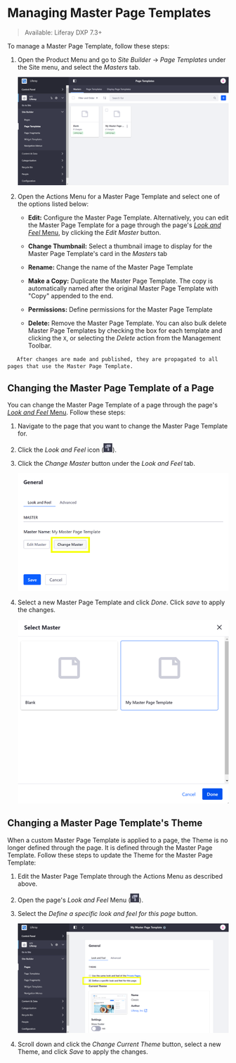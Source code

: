 # Managing Master Page Templates

> Available: Liferay DXP 7.3+

To manage a Master Page Template, follow these steps:

1. Open the Product Menu and go to _Site Builder_ &rarr; _Page Templates_ under the Site menu, and select the _Masters_ tab.

    ![Manage the Master Page Template from the Masters tab of the Page Templates application.](./managing-master-pages/images/01.png)

1. Open the Actions Menu for a Master Page Template and select one of the options listed below:

    - **Edit:** Configure the Master Page Template. Alternatively, you can edit the Master Page Template for a page through the page's [_Look and Feel_ Menu](../building-and-managing-content-pages/content-pages-overview.md#look-and-feel), by clicking the _Edit Master_ button.

    - **Change Thumbnail:** Select a thumbnail image to display for the Master Page Template's card in the _Masters_ tab

    - **Rename:** Change the name of the Master Page Template

    - **Make a Copy:** Duplicate the Master Page Template. The copy is automatically named after the original Master Page Template with "Copy" appended to the end.

    - **Permissions:** Define permissions for the Master Page Template

    - **Delete:** Remove the Master Page Template. You can also bulk delete Master Page Templates by checking the box for each template and clicking the `X`, or selecting the _Delete_ action from the Management Toolbar.

```note::
   After changes are made and published, they are propagated to all pages that use the Master Page Template.
```

## Changing the Master Page Template of a Page

You can change the Master Page Template of a page through the page's [_Look and Feel_ Menu](../building-and-managing-content-pages/content-pages-overview.md#look-and-feel). Follow these steps:

1. Navigate to the page that you want to change the Master Page Template for.
1. Click the _Look and Feel_ icon (![Look and Feel](../../../images/icon-look-and-feel.png)).
1. Click the _Change Master_ button under the _Look and Feel_ tab.

    ![Click the Change Master button to choose a different Master Page Template.](./managing-master-pages/images/03.png)

1. Select a new Master Page Template and click _Done_. Click _save_ to apply the changes.

    ![Select a new Master Page Template from the available options.](./managing-master-pages/images/04.png)

## Changing a Master Page Template's Theme

When a custom Master Page Template is applied to a page, the Theme is no longer defined through the page. It is defined through the Master Page Template. Follow these steps to update the Theme for the Master Page Template:

1. Edit the Master Page Template through the Actions Menu as described above.
1. Open the page's _Look and Feel_ Menu (![Look and Feel](../../../images/icon-look-and-feel.png)).
1. Select the _Define a specific look and feel for this page_ button.

    ![Select a new Master Page Template from the available options.](./managing-master-pages/images/05.png)

1. Scroll down and click the _Change Current Theme_ button, select a new Theme, and click _Save_ to apply the changes.
